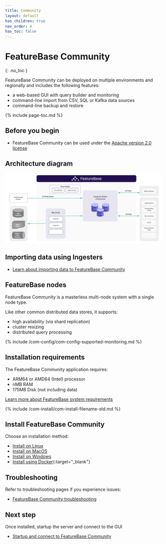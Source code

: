 ```yaml
---
title: Community
layout: default
has_children: true
nav_order: 4
has_toc: false
---
```


# FeatureBase Community
{: .no_toc }

FeatureBase Community can be deployed on multiple environments and regionally and includes the following features:
* a web-based GUI with query builder and monitoring
* command-line import from CSV, SQL or Kafka data sources
* command-line backup and restore

{% include page-toc.md %}

## Before you begin

* FeatureBase Community can be used under the [Apache version 2.0 license](https://www.apache.org/licenses/LICENSE-2.0.html)

## Architecture diagram

![FeatureBase Network Architecture Diagram](/assets/images/community/featurebase-architecture-diagram.png "FeatureBase Network Architecture Diagram")

## Importing data using Ingesters

* [Learn about importing data to FeatureBase Community](/docs/community/com-ingest/com-ingest-manage)

## FeatureBase nodes

FeatureBase Community is a masterless multi-node system with a single node type.

Like other common distributed data stores, it supports:
* high availability (via shard replication)
* cluster resizing
* distributed query processing

<!--heading in include: "Monitoring and Observability"-->
{% include /com-config/com-config-supported-monitoring.md %}

## Installation requirements

The FeatureBase Community application requires:

* ARM64 or AMD64 (Intel) processor
* nMB RAM
* 175MB Disk (not including data)

[Learn more about FeatureBase system requirements](/docs/community/com-config/old-size-featurebase-database)

<!-- Heading in file: Release file naming standard -->
{% include /com-install/com-install-filename-std.md %}

## Install FeatureBase Community

Choose an installation method:
* [Install on Linux](/docs/community/com-install-linux)
* [Install on MacOS](/docs/community/com-install-mac)
* [Install on Windows](/docs/community/com-install-windows)
* [Install using Docker](https://www.featurebase.com/blog/featurebase-with-a-simple-docker-deployment){:target="_blank"}

## Troubleshooting

Refer to troubleshooting pages if you experience issues:

* [FeatureBase Community troubleshooting](/docs/community/com-troubleshooting/com-troubleshooting-home)

## Next step

Once installed, startup the server and connect to the GUI

* [Startup and connect to FeatureBase Community](/docs/community/com-startup-connect)
